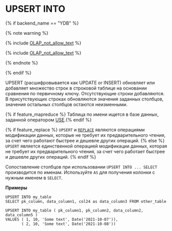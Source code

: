 # UPSERT INTO

{% if backend_name == "YDB" %}

{% note warning %}

{% include [OLAP_not_allow_text](../../../../_includes/not_allow_for_olap_text.md) %}

{% include [OLAP_not_allow_text](../../../../_includes/ways_add_data_to_olap.md) %}

{% endnote %}

{% endif %}

UPSERT (расшифровывается как UPDATE or INSERT) обновляет или добавляет множество строк в строковой таблице на основании сравнения по первичному ключу. Отсутствующие строки добавляются. В присутствующих строках обновляются значения заданных столбцов, значения остальных столбцов остаются неизменными.

{% if feature_mapreduce %}  Таблица по имени ищется в базе данных, заданной оператором [USE](../use.md).{% endif %}

{% if feature_replace %}
`UPSERT` и [`REPLACE`](../replace_into.md) являются операциями модификации данных, которые не требует их предварительного чтения, за счет чего работают быстрее и дешевле других операций.
{% else %}
`UPSERT` является единственной операцией модификации данных, которая не требует их предварительного чтения, за счет чего работает быстрее и дешевле других операций.
{% endif %}

Сопоставление столбцов при использовании `UPSERT INTO ... SELECT` производится по именам. Используйте `AS` для получения колонки с нужным именем в `SELECT`.

**Примеры**

``` yql
UPSERT INTO my_table
SELECT pk_column, data_column1, col24 as data_column3 FROM other_table  
```

``` yql
UPSERT INTO my_table ( pk_column1, pk_column2, data_column2, data_column5 )
VALUES ( 1, 10, 'Some text', Date('2021-10-07')),
       ( 2, 10, 'Some text', Date('2021-10-08'))
```
